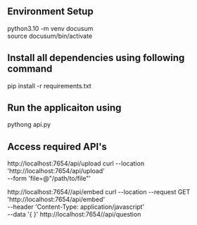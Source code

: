 ## Environment Setup
python3.10 -m venv docusum                  
source docusum/bin/activate
## Install all dependencies using following command
pip install -r requirements.txt

## Run the applicaiton using 
pythong api.py

## Access required API's 
  http://localhost:7654/api/upload
    curl --location 'http://localhost:7654/api/upload' \
    --form 'file=@"/path/to/file"'
    
  http://localhost:7654//api/embed
    curl --location --request GET 'http://localhost:7654/api/embed' \
    --header 'Content-Type: application/javascript' \
    --data '{
    }'
  http://localhost:7654//api/question

